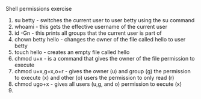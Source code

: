 Shell permissions exercise

1. su betty - switches the current user to user betty using the su command
2. whoami - this gets the effective username of the current user
3. id -Gn - this prints all groups that the current user is part of
4. chown betty hello - changes the owner of the file called hello to user betty
5. touch hello - creates an empty file called hello
6. chmod u+x - is a command that gives the owner of the file permission to execute
7. chmod u+x,g+x,o+r - gives the owner (u) and group (g) the permission to execute (x) and other (o) users the permission to only read (r)
8. chmod ugo+x - gives all users (u,g, and o) permission to eecute (x)
9. 
